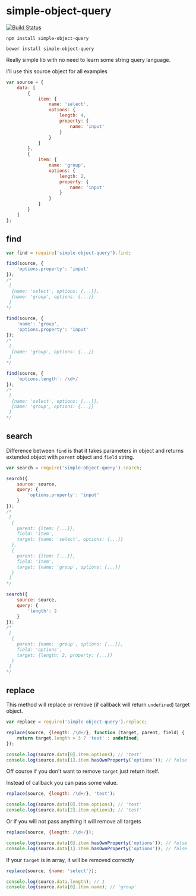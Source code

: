 # simple-object-query

[![Build Status](https://travis-ci.org/redexp/simple-object-query.svg)](https://travis-ci.org/redexp/simple-object-query)

`npm install simple-object-query`

`bower install simple-object-query`

Really simple lib with no need to learn some string query language.

I'll use this source object for all examples
```javascript
var source = {
    data: [
        {
            item: {
                name: 'select',
                options: {
                    length: 4,
                    property: {
                        name: 'input'
                    }
                }
            }
        },
        {
            item: {
                name: 'group',
                options: {
                    length: 2,
                    property: {
                        name: 'input'
                    }
                }
            }
        }
    ]
};
```

## find

```javascript
var find = require('simple-object-query').find;

find(source, {
    'options.property': 'input'
});
/*
 [
  {name: 'select', options: {...}},
  {name: 'group', options: {...}}
 ]
*/

find(source, {
    'name': 'group',
    'options.property': 'input'
});
/*
 [
  {name: 'group', options: {...}}
 ]
*/

find(source, {
    'options.length': /\d+/
});
/*
 [
  {name: 'select', options: {...}},
  {name: 'group', options: {...}}
 ]
*/
```

## search

Difference between `find` is that it takes parameters in object and returns extended object with `parent` object and `field` string.
```javascript
var search = require('simple-object-query').search;

search({
    source: source,
    query: {
        'options.property': 'input'
    }
});
/*
 [
  {
    parent: {item: {...}},
    field: 'item',
    target: {name: 'select', options: {...}}
  },
  {
    parent: {item: {...}},
    field: 'item',
    target: {name: 'group', options: {...}}
  }
 ]
*/

search({
    source: source,
    query: {
        'length': 2
    }
});
/*
 [
  {
    parent: {name: 'group', options: {...}},
    field: 'options',
    target: {length: 2, property: {...}}
  }
 ]
*/
```

## replace

This method will replace or remove (if callback will return `undefined`) target object.
```javascript
var replace = require('simple-object-query').replace;

replace(source, {length: /\d+/}, function (target, parent, field) {
    return target.length > 3 ? 'test' : undefined;
});

console.log(source.data[0].item.options); // 'test'
console.log(source.data[1].item.hasOwnProperty('options')); // false
```
Off course if you don't want to remove `target` just return itself.

Instead of callback you can pass some value.
```javascript
replace(source, {length: /\d+/}, 'test');

console.log(source.data[0].item.options); // 'test'
console.log(source.data[2].item.options); // 'test'
```

Or if you will not pass anything it will remove all targets
```javascript
replace(source, {length: /\d+/});

console.log(source.data[0].item.hasOwnProperty('options')); // false
console.log(source.data[1].item.hasOwnProperty('options')); // false
```

If your `target` is in array, it will be removed correctly
```javascript
replace(source, {name: 'select'});

console.log(source.data.length); // 1
console.log(source.data[0].item.name); // 'group'
```
